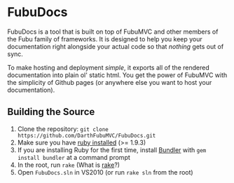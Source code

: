 # FubuDocs

FubuDocs is a tool that is built on top of FubuMVC and other members of the
Fubu family of frameworks. It is designed to help you keep your documentation
right alongside your actual code so that *nothing* gets out of sync.

To make hosting and deployment *simple*, it exports all of the rendered
documentation into plain ol' static html. You get the power of FubuMVC with the
simplicity of Github pages (or anywhere else you want to host your documentation).

Building the Source
-------------------
1. Clone the repository: `git clone https://github.com/DarthFubuMVC/FubuDocs.git`
2. Make sure you have [ruby installed][ruby] (>= 1.9.3)
3. If you are installing Ruby for the first time, install [Bundler][bundler] with `gem install bundler` at a command prompt
4. In the root, run `rake` (What is [rake][rake]?)
5. Open `FubuDocs.sln` in VS2010 (or run `rake sln` from the root)

[ruby]: http://www.ruby-lang.org/en/downloads/
[bundler]: http://bundler.io/
[rake]: http://rake.rubyforge.org/
